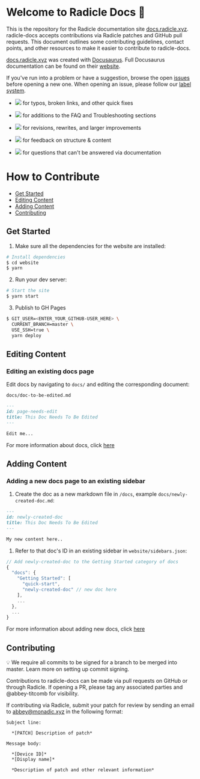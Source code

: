 # Welcome to Radicle Docs 👋

This is the repository for the Radicle documentation site [docs.radicle.xyz](https://docs.radicle.xyz/docs/what-is-radicle.html). radicle-docs accepts contributions via Radicle patches and GitHub pull requests. This document outlines some contributing guidelines, contact points, and other resources to make it easier to contribute to radicle-docs.

[docs.radicle.xyz](https://docs.radicle.xyz/docs/what-is-radicle.html) was created with [Docusaurus](https://docusaurus.io/). Full Docusaurus documentation can be found on their [website](https://docusaurus.io/).

If you've run into a problem or have a suggestion, browse the open [issues](https://github.com/radicle-dev/radicle-docs/issues) before opening a new one. When opening an issue, please follow our [label system](https://github.com/radicle-dev/radicle-docs/labels).

* ![](https://img.shields.io/badge/-fixup-critical) for typos, broken links, and other quick fixes

* ![](https://img.shields.io/badge/-troubleshooting-%23FBCA04) for additions to the FAQ and Troubleshooting sections

* ![](https://img.shields.io/badge/-improvement-blueviolet) for revisions, rewrites, and larger improvements

* ![](https://img.shields.io/badge/-feedback-%23DD0BE1) for feedback on structure & content

* ![](https://img.shields.io/badge/-question-C0EE59) for questions that can't be answered via documentation

# How to Contribute
  
- [Get Started](#get-started)
- [Editing Content](#editing-content)
- [Adding Content](#adding-content)
- [Contributing](#contributing)

## Get Started

1. Make sure all the dependencies for the website are installed:

```sh
# Install dependencies
$ cd website
$ yarn
```

2. Run your dev server:

```sh
# Start the site
$ yarn start
```

3. Publish to GH Pages

```sh
$ GIT_USER=<ENTER_YOUR_GITHUB-USER_HERE> \
  CURRENT_BRANCH=master \
  USE_SSH=true \
  yarn deploy
```

## Editing Content

### Editing an existing docs page

Edit docs by navigating to `docs/` and editing the corresponding document:

`docs/doc-to-be-edited.md`

```markdown
---
id: page-needs-edit
title: This Doc Needs To Be Edited
---

Edit me...
```

For more information about docs, click [here](https://docusaurus.io/docs/en/navigation)

## Adding Content

### Adding a new docs page to an existing sidebar

1. Create the doc as a new markdown file in `/docs`, example `docs/newly-created-doc.md`:

```md
---
id: newly-created-doc
title: This Doc Needs To Be Edited
---

My new content here..
```

1. Refer to that doc's ID in an existing sidebar in `website/sidebars.json`:

```javascript
// Add newly-created-doc to the Getting Started category of docs
{
  "docs": {
    "Getting Started": [
      "quick-start",
      "newly-created-doc" // new doc here
    ],
    ...
  },
  ...
}
```

For more information about adding new docs, click [here](https://docusaurus.io/docs/en/navigation)

## Contributing

💡 We require all commits to be signed for a branch to be merged into master. Learn more on setting up commit signing.

Contributions to radicle-docs can be made via pull requests on GitHub or through Radicle. If opening a PR, please tag any associated parties and @abbey-titcomb for visibility. 

If contributing via Radicle, submit your patch for review by sending an email to abbey@monadic.xyz in the following format:

```
Subject line:

  *[PATCH] Description of patch*

Message body: 

  *[Device ID]*
  *[Display name]*

  *Description of patch and other relevant information*
  ```

